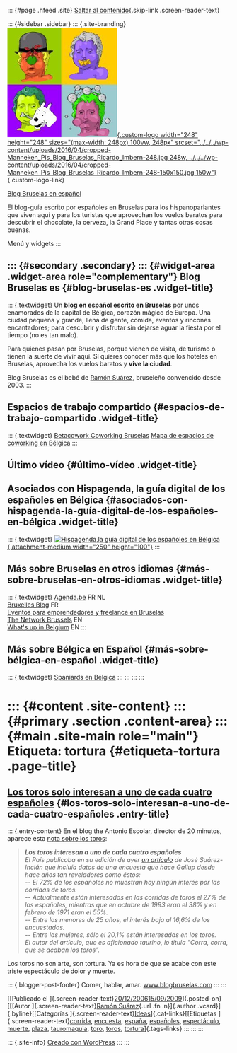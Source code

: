 ::: {#page .hfeed .site}
[Saltar al contenido](index.html#content){.skip-link
.screen-reader-text}

::: {#sidebar .sidebar}
::: {.site-branding}
[![](../../../wp-content/uploads/2016/04/cropped-Manneken_Pis_Blog_Bruselas_Ricardo_Imbern-248.jpg){.custom-logo
width="248" height="248" sizes="(max-width: 248px) 100vw, 248px"
srcset="../../../wp-content/uploads/2016/04/cropped-Manneken_Pis_Blog_Bruselas_Ricardo_Imbern-248.jpg 248w, ../../../wp-content/uploads/2016/04/cropped-Manneken_Pis_Blog_Bruselas_Ricardo_Imbern-248-150x150.jpg 150w"}](../../../index.html){.custom-logo-link}

[Blog Bruselas en español](../../../index.html)

El blog-guía escrito por españoles en Bruselas para los hispanoparlantes
que viven aquí y para los turistas que aprovechan los vuelos baratos
para descubrir el chocolate, la cerveza, la Grand Place y tantas otras
cosas buenas.

Menú y widgets
:::

::: {#secondary .secondary}
::: {#widget-area .widget-area role="complementary"}
Blog Bruselas es {#blog-bruselas-es .widget-title}
----------------

::: {.textwidget}
Un **blog en español escrito en Bruselas** por unos enamorados de la
capital de Bélgica, corazón mágico de Europa. Una ciudad pequeña y
grande, llena de gente, comida, eventos y rincones encantadores; para
descubrir y disfrutar sin dejarse aguar la fiesta por el tiempo (no es
tan malo).

Para quienes pasan por Bruselas, porque vienen de visita, de turismo o
tienen la suerte de vivir aquí. Sí quieres conocer más que los hoteles
en Bruselas, aprovecha los vuelos baratos y **vive la ciudad**.

Blog Bruselas es el bebé de [Ramón Suárez](http://www.ramonsuarez.com),
bruseleño convencido desde 2003.
:::

Espacios de trabajo compartido {#espacios-de-trabajo-compartido .widget-title}
------------------------------

::: {.textwidget}
[Betacowork Coworking Bruselas](http://www.betacowork.com) [Mapa de
espacios de coworking en Bélgica](http://coworkingbelgium.com)
:::

Último vídeo {#último-vídeo .widget-title}
------------

Asociados con Hispagenda, la guía digital de los españoles en Bélgica {#asociados-con-hispagenda-la-guía-digital-de-los-españoles-en-bélgica .widget-title}
---------------------------------------------------------------------

::: {.textwidget}
[![Hispagenda,la guía digital de los españoles en
Bélgica](../../../wp-content/uploads/2010/04/Hispagenda-250px.gif "Hispagenda, la guía digital de los españoles en Bélgica"){.attachment-medium
width="250" height="100"}](http://www.hispagenda.com)
:::

Más sobre Bruselas en otros idiomas {#más-sobre-bruselas-en-otros-idiomas .widget-title}
-----------------------------------

::: {.textwidget}
[Agenda.be](http://www.agenda.be) FR NL\
[Bruxelles Blog](http://www.bxlblog.be/) FR\
[Eventos para emprendedores y freelance en
Bruselas](http://www.betacowork.com/events/)\
[The Network
Brussels](http://groups.yahoo.com/group/TheNetworkBrussels/) EN\
[What\'s up in Belgium](http://www.whatsupin.be/) EN
:::

Más sobre Bélgica en Español {#más-sobre-bélgica-en-español .widget-title}
----------------------------

::: {.textwidget}
[Spaniards en Bélgica](http://www.spaniards.es/paises/belgica)
:::
:::
:::
:::

::: {#content .site-content}
::: {#primary .section .content-area}
::: {#main .site-main role="main"}
Etiqueta: tortura {#etiqueta-tortura .page-title}
=================

[Los toros solo interesan a uno de cada cuatro españoles](../../../index.html?p=25) {#los-toros-solo-interesan-a-uno-de-cada-cuatro-españoles .entry-title}
-----------------------------------------------------------------------------------

::: {.entry-content}
En el blog the Antonio Escolar, director de 20 minutos, aparece esta
[nota sobre los
toros](http://blogs.20minutos.es/arsenioescolar/post/2006/12/19/los-toros-interesan-uno-cada-cuatro-espanoles):

> ***Los toros interesan a uno de cada cuatro españoles**\
> El País publicaba en su edición de ayer [un
> artículo](http://www.elpais.com/articulo/cultura/Corra/corra/acaban/toros/elpepucul/20061218elpepicul_10/Tes)
> de José Suárez-Inclán que incluía datos de una encuesta que hace
> Gallup desde hace años tan reveladores como éstos:\
> -- El 72% de los españoles no muestran hoy ningún interés por las
> corridas de toros.\
> -- Actualmente están interesados en las corridas de toros el 27% de
> los españoles, mientras que en octubre de 1993 eran el 38% y en
> febrero de 1971 eran el 55%.\
> -- Entre los menores de 25 años, el interés baja al 16,6% de los
> encuestados.\
> -- Entre las mujeres, sólo el 20,1% están interesadas en los toros.\
> El autor del artículo, que es aficionado taurino, lo titula "Corra,
> corra, que se acaban los toros".*

Los toros no son arte, son tortura. Ya es hora de que se acabe con este
triste espectáculo de dolor y muerte.

::: {.blogger-post-footer}
Comer, hablar, amar. www.blogbruselas.com
:::
:::

[[Publicado el
]{.screen-reader-text}[20/12/200615/09/2009](../../../index.html?p=25)]{.posted-on}[[[Autor
]{.screen-reader-text}[Ramón
Suárez](../../2010/04/30/index.html?author=2){.url .fn .n}]{.author
.vcard}]{.byline}[[Categorías
]{.screen-reader-text}[Ideas](../../category/ideas/index.html)]{.cat-links}[[Etiquetas
]{.screen-reader-text}[corrida](../corrida/index.html),
[encuesta](../encuesta/index.html), [españa](../espana/index.html),
[españoles](../espanoles/index.html),
[espectáculo](../espectaculo/index.html),
[muerte](../muerte/index.html), [plaza](../plaza/index.html),
[tauromaquia](../tauromaquia/index.html), [toro](../toro/index.html),
[toros](../toros/index.html), [tortura](index.html)]{.tags-links}
:::
:::
:::

::: {.site-info}
[Creado con WordPress](https://es.wordpress.org/)
:::
:::
